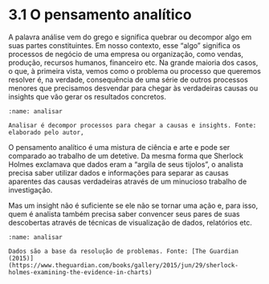 # 3.1 O pensamento analítico

A palavra análise vem do grego e significa quebrar ou decompor algo em suas partes constituintes. Em nosso contexto, esse “algo” significa os processos de negócio de uma empresa ou organização, como vendas, produção, recursos humanos, financeiro etc. Na grande maioria dos casos, o que, à primeira vista, vemos como o problema ou processo que queremos resolver é, na verdade, consequência de uma série de outros processos menores que precisamos desvendar para chegar às verdadeiras causas ou insights que vão gerar os resultados concretos.

```{figure} ../../../assets/img/analise.png
:name: analisar

Analisar é decompor processos para chegar a causas e insights. Fonte: elaborado pelo autor, 
```

O pensamento analítico é uma mistura de ciência e arte e pode ser comparado ao trabalho de um detetive. Da mesma forma que Sherlock Holmes exclamava que dados eram a “argila de seus tijolos”, o analista precisa saber utilizar dados e informações para separar as causas aparentes das causas verdadeiras através de um minucioso trabalho de investigação.

Mas um insight não é suficiente se ele não se tornar uma ação e, para isso, quem é analista também precisa saber convencer seus pares de suas descobertas através de técnicas de visualização de dados, relatórios etc. 

```{figure} ../../../assets/img/sherlock.png
:name: analisar

Dados são a base da resolução de problemas. Fonte: [The Guardian (2015)](https://www.theguardian.com/books/gallery/2015/jun/29/sherlock-holmes-examining-the-evidence-in-charts) 
```